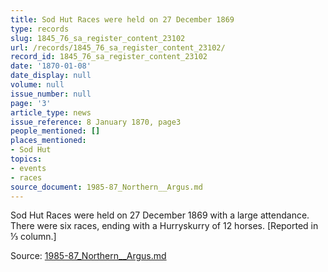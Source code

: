 ```yaml
---
title: Sod Hut Races were held on 27 December 1869
type: records
slug: 1845_76_sa_register_content_23102
url: /records/1845_76_sa_register_content_23102/
record_id: 1845_76_sa_register_content_23102
date: '1870-01-08'
date_display: null
volume: null
issue_number: null
page: '3'
article_type: news
issue_reference: 8 January 1870, page3
people_mentioned: []
places_mentioned:
- Sod Hut
topics:
- events
- races
source_document: 1985-87_Northern__Argus.md
---
```


Sod Hut Races were held on 27 December 1869 with a large attendance.  There were six races, ending with a Hurryskurry of 12 horses.  [Reported in ⅓ column.]

Source: [1985-87_Northern__Argus.md](/downloads/markdown/1985-87_Northern__Argus.md)
